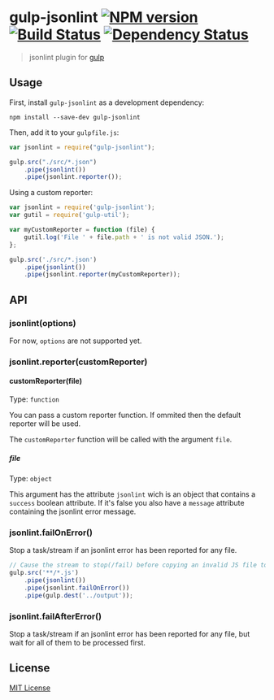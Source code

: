 # gulp-jsonlint [![NPM version][npm-image]][npm-url] [![Build Status][travis-image]][travis-url] [![Dependency Status][depstat-image]][depstat-url]

> jsonlint plugin for [gulp](http://gulpjs.com/)

## Usage

First, install `gulp-jsonlint` as a development dependency:

```shell
npm install --save-dev gulp-jsonlint
```

Then, add it to your `gulpfile.js`:

```javascript
var jsonlint = require("gulp-jsonlint");

gulp.src("./src/*.json")
    .pipe(jsonlint())
    .pipe(jsonlint.reporter());
```

Using a custom reporter:

```javascript
var jsonlint = require('gulp-jsonlint');
var gutil = require('gulp-util');

var myCustomReporter = function (file) {
    gutil.log('File ' + file.path + ' is not valid JSON.');
};

gulp.src('./src/*.json')
    .pipe(jsonlint())
    .pipe(jsonlint.reporter(myCustomReporter));
```

## API

### jsonlint(options)

For now, `options` are not supported yet.

### jsonlint.reporter(customReporter)

#### customReporter(file)

Type: `function`

You can pass a custom reporter function. If ommited then the default reporter will be used.

The `customReporter` function will be called with the argument `file`.

##### file

Type: `object`

This argument has the attribute `jsonlint` wich is an object that contains a `success` boolean attribute. If it's false you also have a `message` attribute containing the jsonlint error message.

### jsonlint.failOnError()

Stop a task/stream if an jsonlint error has been reported for any file.

```javascript
// Cause the stream to stop(/fail) before copying an invalid JS file to the output directory
gulp.src('**/*.js')
	.pipe(jsonlint())
	.pipe(jsonlint.failOnError())
	.pipe(gulp.dest('../output'));
```

### jsonlint.failAfterError()

Stop a task/stream if an jsonlint error has been reported for any file, but wait for all of them to be processed first.

## License

[MIT License](http://en.wikipedia.org/wiki/MIT_License)

[npm-url]: https://npmjs.org/package/gulp-jsonlint
[npm-image]: https://badge.fury.io/js/gulp-jsonlint.svg

[travis-url]: http://travis-ci.org/rogeriopvl/gulp-jsonlint
[travis-image]: https://secure.travis-ci.org/rogeriopvl/gulp-jsonlint.svg?branch=master

[depstat-url]: https://david-dm.org/rogeriopvl/gulp-jsonlint
[depstat-image]: https://david-dm.org/rogeriopvl/gulp-jsonlint.svg
